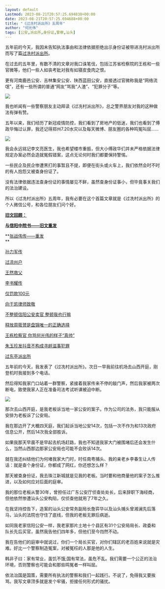 ```yaml
---
layout: default
Lastmod: 2023-08-21T20:57:25.694838+00:00
date: 2023-08-21T20:57:25.694688+00:00
title: "《过冼村派出所》五周年"
author: "何光伟"
tags: [公安,派出所,身份证,警察,汕头]
---
```


五年前的今天，我因未告知执法事由和法律依据拒绝出示身份证被带进冼村派出所而写了篇[过冼村派出所](http://mp.weixin.qq.com/s?__biz=MzUxNTk0NDYzOA==&mid=2247483656&idx=1&sn=751a050fa0a9219ec277b810e852614d&chksm=f9afb8d9ced831cfc87c0d603e22f892a7d3c074411c37a62ad4c2afb7366b66d47200ab7f8d&scene=21#wechat_redirect)。  

在过去的五年里，有数不清的文章对我口诛笔伐，包括江苏省检察院的王栋和一些官微等，他们一些人如丧考妣对我有如寝皮食肉之恨。  

更有河南鹿邑公安、吉林集安公安、陕西蓝田公安，直接透过官微称我是“网络流氓”，还有一些所谓的普通“网友”骂我“人渣”、“犯罪分子”等。  

![](https://images.weserv.nl/?url=https%3A//mmbiz.qpic.cn/mmbiz_jpg/9UMjhSfK1y3qXjopP2My2iaica8k9MGzTSBX3FosMXaicjenXMsxLxaKdv5rajE6dyWwY18E5e0b8SYSJUI4ypibzw/640%3Fwx_fmt%3Djpeg)

我也听闻有一些警察朋友主动拜读《过冼村派出所》，总之警界朋友对我的这种做法有弹有赞。

五年以来，我们经历了新冠疫情防控，我们看到了房地产的低迷，我们也看到了傅政华悔过认罪，我还记得郑州7.20水灾以及每天微博、朋友圈的各种鸣冤叫屈……

![](https://images.weserv.nl/?url=https%3A//mmbiz.qpic.cn/mmbiz_jpg/9UMjhSfK1y1N6hG0Uq4y0B129ibiaEC9O15SA9roictQ0WIqezLlP8qBDibEgOCI5FujnYQeI61LmJo72QI6G6QFLQ/640%3Fwx_fmt%3Djpeg)

我会永远铭记李文亮医生，我也希望楼市重振，但大小傅政华们并未严格依据法律规定办案必然会造就冤假错案，这点无论何时我们都要保持警惕。

一些民企及民企惨遭黑打的事暂且不提，即便在街头或火车上，我们依然会时不时的有人抱怨又被查身份证了。  

没有法律依据违法查身份证的事情屡见不鲜，虽然查身份证事小，但毕竟事关我们的法治建设。  

所以《过冼村派出所》五周年，我有必要在这个首篇文章就是《过冼村派出所》的个人微信公号，和各位朋友们问个好。  

**[旧文回顾：](http://mp.weixin.qq.com/s?__biz=MzUxNTk0NDYzOA==&mid=2247484617&idx=1&sn=971cf919b66adec3fc9160a73a702be0&chksm=f9afbd18ced8340ea2afe830030e73c19ecd3572f44a9b9b96d0939b9eb60f52408ad54c61e9&scene=21#wechat_redirect)**

**[与信阳中院书——旧文重发](http://mp.weixin.qq.com/s?__biz=MzUxNTk0NDYzOA==&mid=2247484617&idx=1&sn=971cf919b66adec3fc9160a73a702be0&chksm=f9afbd18ced8340ea2afe830030e73c19ecd3572f44a9b9b96d0939b9eb60f52408ad54c61e9&scene=21#wechat_redirect)**

**[张战伟传——重发](http://mp.weixin.qq.com/s?__biz=MzUxNTk0NDYzOA==&mid=2247484767&idx=1&sn=c0e665f8a08ac805da574743db2ee001&chksm=f9afbc8eced83598a5a2e9819e695e55d2a76ef0c6dd3fe6b74c28931b13c6e745fde067f747&scene=21#wechat_redirect)  
**

[孙力军传](http://mp.weixin.qq.com/s?__biz=MzUxNTk0NDYzOA==&mid=2247484911&idx=1&sn=ad859adedff27b4e09df8a552b3c1303&chksm=f9afbc3eced83528c2d214c048c80a63211617e074af65460570109fb57fec21c9738e0baa46&scene=21#wechat_redirect)

[过凉州户](http://mp.weixin.qq.com/s?__biz=MzUxNTk0NDYzOA==&mid=2247485015&idx=1&sn=63d5dbe5c385519eaef934b36255101e&chksm=f9afbf86ced83690a5fbf490c1b911844853b3d6f08e72588a325e0946bfcb3335c9d8e7d5d3&scene=21#wechat_redirect)

[王然救父](http://mp.weixin.qq.com/s?__biz=MzUxNTk0NDYzOA==&mid=2247484522&idx=1&sn=0aea0cb94195ed11ad185000746debe6&chksm=f9afbdbbced834adda13e673f236544ba306c077a133abf9acd0bfdbd1956661fa738bfc5d34&scene=21#wechat_redirect)  

[李书耀传](http://mp.weixin.qq.com/s?__biz=MzUxNTk0NDYzOA==&mid=2247484562&idx=1&sn=80c4a9a9e0eaf2282bafc6813e5e6188&chksm=f9afbd43ced83455572cd4e599340edba802fa944927b473188b69b96f33f9df32965d2cbf30&scene=21#wechat_redirect)  

[仅罚款100元](http://mp.weixin.qq.com/s?__biz=MzUxNTk0NDYzOA==&mid=2247485048&idx=1&sn=9414472b30e8a708ac9769899512be20&chksm=f9afbfa9ced836bf3985097633fb6944dcfa5ee20f756c230b86a40af8b65a8d832f001f6a95&scene=21#wechat_redirect)  

[向于凯律师致敬](http://mp.weixin.qq.com/s?__biz=MzUxNTk0NDYzOA==&mid=2247485042&idx=1&sn=ddecc8d4b9e643e0e29306c7ee4d78d3&chksm=f9afbfa3ced836b5cbb90f503392997b2e969dc8cc1dcbecae0f44e3646ade447c9e23b43d0e&scene=21#wechat_redirect)

[不整顿信阳公安卖官 整顿我也行嘛](http://mp.weixin.qq.com/s?__biz=MzUxNTk0NDYzOA==&mid=2247484903&idx=1&sn=28fa5018bd1597465275c64056042a50&chksm=f9afbc36ced83520e0e7bfd29cc1da33943af54a8a20fbcb16277dca36f6cd13c84120a7228e&scene=21#wechat_redirect)

[释放周筱赟是盘锦唯一的正确选择](http://mp.weixin.qq.com/s?__biz=MzUxNTk0NDYzOA==&mid=2247484891&idx=1&sn=b80bf87ddcb87ccdf288bdcfc40b3899&chksm=f9afbc0aced8351cafc5ddfccccad33a7aff9796b96bdf3a678503524d698b5a935e17e55d8c&scene=21#wechat_redirect)

[王栋检察官 你骂何光伟的样子“真帅”](http://mp.weixin.qq.com/s?__biz=MzUxNTk0NDYzOA==&mid=2247485052&idx=1&sn=96f0d76c4a6d085cdeaf3e97ddc598d1&chksm=f9afbfadced836bbc43c4808aab81add2bb9b0a633adc50580cb677b9b1eff9dc3797c549a0b&scene=21#wechat_redirect)

[朱玉珍发抖音不构成寻衅滋事犯罪](http://mp.weixin.qq.com/s?__biz=MzUxNTk0NDYzOA==&mid=2247485107&idx=1&sn=db5369661d838c946bad91c699499766&chksm=f9afbf62ced83674922506f0a42f28a149232183032e4cecc087c47642efb2285a5cc6e8a415&scene=21#wechat_redirect)

[过东亭派出所](http://mp.weixin.qq.com/s?__biz=MzUxNTk0NDYzOA==&mid=2247485146&idx=1&sn=a06fbe7dc11c82ab5a6ec824d8ba989f&chksm=f9afbf0bced8361d8b68852e11a0e0d33fa2d4132681b4654bf27f6372562d4a3643fa292c5d&scene=21#wechat_redirect)  

  

五年前的今天，我发表了《过冼村派出所》。次日一早我前往机场去山西开庭，刚登机时我接到多个电话。  

然后得知我家门口站着一群警察，紧接着我家传来不停的敲门声，然后我家被两次断电，致使我家人正在准备司法考试听课被迫中断。

![](https://images.weserv.nl/?url=https%3A//mmbiz.qpic.cn/mmbiz_jpg/9UMjhSfK1y1N6hG0Uq4y0B129ibiaEC9O1GXC3BIPvHdVJlMZYv205CQyICSjP8qKHicwNvz4epEIasiboTibZonbTA/640%3Fwx_fmt%3Djpeg)

那次去山西开庭，是我老板诉当地一家公安的案子。作为公司的法务，我只能服从安排为老板诉了公安局。

我在那边开了大概四天庭，我们起诉当地公安14次，包括一次不作为和13次政府信息公开，然后14次我全部胜诉。  

如果我那天早晨不是早起去机场赶路，我也不知道我家大门被围堵后还会发生什么，当然山西那边那家公安局也可能不会败诉14次。  

就在我还纠结他们为何堵我家大门时，时任南粤捕头、我的亲老乡李春生让人传话：就是查个身份证，你都成了网红，你还想怎么样？

那天被查身份证，我去珠江新城就是见我的老板。当时要和他商量他的案子怎么推进，以及如何应对后面的庭审。

我的那位老板从警30年，曾担任过广东公安厅侦查处处长，后来辞职下海经商，但他依然惨遭汕头公安构陷，仅侦查他就用了7年之久。

在我坚持控告下，造案的汕头公安常务副局长詹弈华以及汕头捕头曾湘澜先后落马，汕头的法院也守住了底线，但我的老板无罪后病逝。  

如同我老家信阳公安一样，我老家那片土地十个县区有31个公安局局长、政委和队长先后买官，虽然我告他们四年多，但他们至今岿然不动。  

我在告他们的庭审中就说过，你们一个局长买官，对你们辖区的老百姓来说就是灾难。好比一个警察制造冤案，对被冤枉的人那是他的人生。  

韩非子曰：家有常业，虽饥不饿;国有常法，虽危不乱。我们需要一个公正的法治环境，否则警察也可能会和那些鸣冤者一样叫屈。

依法治国是国策，需要所有执法的警察和我们一起践行。不说了，免得我又要挨骂。我写文章顶多就是发个牢骚，拒接任何形式的骚扰。

